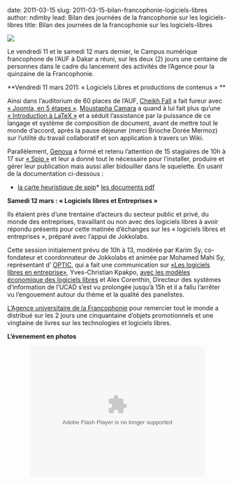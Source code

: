 date: 2011-03-15
slug: 2011-03-15-bilan-francophonie-logiciels-libres
author: ndimby
lead: Bilan des journées de la francophonie sur les logiciels-libres
title: Bilan des journées de la francophonie sur les logiciels-libres


[![](undefined)](undefined)

    

Le vendredi 11 et le samedi 12 mars dernier, le Campus numérique francophone de l&#8217;<span class="caps">AUF</span> à Dakar a réuni, sur les deux (2) jours une centaine de personnes dans le cadre du lancement des activités de l&#8217;Agence pour la quinzaine de la&nbsp;Francophonie. 

**Vendredi 11 mars 2011: « Logiciels Libres et productions de&nbsp;contenus » **

Ainsi dans l&#8217;auditorium de 60 places de l&#8217;<span class="caps">AUF</span>, [Cheikh Fall](http://twitter.com/cypher007) a fait fureur avec [« Joomla, en 5 étapes »](/media/11mars2011/Joomla_DakarLug.pdf). [Moustapha Camara](http://twitter.com/mmkmou) a quand à lui fait plus qu&#8217;une [« Introduction à LaTeX »](/media/11mars2011/presentation_latex.pdf) et a séduit l&#8217;assistance par la puissance de ce langage et système de composition de document, avant de mettre tout le monde d&#8217;accord, après la pause déjeuner (merci Brioche Dorée Mermoz) sur l&#8217;utilité du travail collaboratif et son application à travers un Wiki.

Parallèlement, [Genova](http://twitter.com/dofbi) a formé et retenu l&#8217;attention de 15 stagiaires de 10h à 17 sur [« Spip »](http://www.spip.net) et leur a donné tout le nécessaire pour l&#8217;installer, produire et gérer leur publication mais aussi aller bidouiller dans le squelette. En usant de la documentation ci-dessous :

*   [la carte heuristique de&nbsp;spip](http://www.dofbi.com/mindmapping/spip/)*   [les documents&nbsp;pdf](https://github.com/Dakarlug/spip?locale=fr)

**Samedi 12 mars : « Logiciels libres et&nbsp;Entreprises »**

Ils étaient près d&#8217;une trentaine d&#8217;acteurs du secteur public et privé, du monde des entreprises, travaillant ou non avec des logiciels libres à avoir répondu présents pour cette matinée d&#8217;échanges sur les « logiciels libres et entreprises », préparé avec l&#8217;appui de Jokkolabs. 

Cette session initialement prévu de 10h  à 13, modérée par Karim Sy, co-fondateur et coordonnateur de Jokkolabs et  animée par Mohamed Mahi Sy, représentant d&#8217; [<span class="caps">OPTIC</span>](http://www.optic.sn), qui a fait une communication sur [«Les logiciels libres en entreprise»](/media/11mars2011/LogicielLibreEntreprise.pdf), Yves-Christian Kpakpo, [ avec les modèles économique des logiciels libres](/media/11mars2011/Presentation_Modeles_Economique_Logicilel_Libre.pdf) et Alex Corenthin, Directeur des systèmes d&#8217;information de l&#8217;<span class="caps">UCAD</span> s&#8217;est vu prolongée jusqu&#8217;à 15h et il a fallu l&#8217;arrêter vu l&#8217;engouement autour du thème et la qualité des panelistes.

[L&#8217;Agence universitaire de la Francophonie](http://www.auf.org) pour remercier tout le monde a distribué sur les 2 jours une cinquantaine d&#8217;objets promotionnels et une vingtaine de livres sur les technologies et logiciels&nbsp;libres.

**L&#8217;évenement en&nbsp;photos**

<div align="center">
<object width="400" height="300"> <param name="flashvars" value="offsite=true&amp;lang=en-us&amp;page_show_url=%2Fphotos%2Fnd1mbee%2Fsets%2F72157626250569088%2Fshow%2F&amp;page_show_back_url=%2Fphotos%2Fnd1mbee%2Fsets%2F72157626250569088%2F&amp;set_id=72157626250569088&amp;jump_to="> <param name="movie" value="http://www.flickr.com/apps/slideshow/show.swf?v=71649"> <param name="allowFullScreen" value="true"><embed type="application/x-shockwave-flash" src="http://www.flickr.com/apps/slideshow/show.swf?v=71649" allowfullscreen="true" flashvars="offsite=true&amp;lang=en-us&amp;page_show_url=%2Fphotos%2Fnd1mbee%2Fsets%2F72157626250569088%2Fshow%2F&amp;page_show_back_url=%2Fphotos%2Fnd1mbee%2Fsets%2F72157626250569088%2F&amp;set_id=72157626250569088&amp;jump_to=" width="400" height="300"></object>
</div>

    